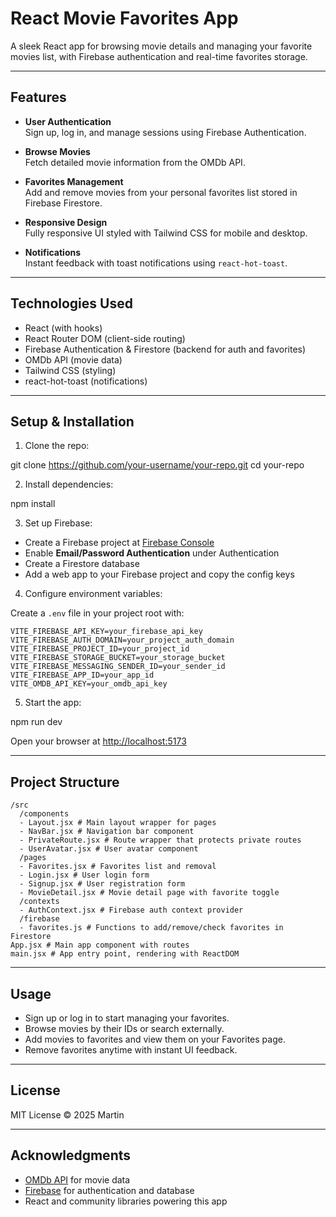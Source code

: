 # React Movie Favorites App

A sleek React app for browsing movie details and managing your favorite movies list, with Firebase authentication and real-time favorites storage.

---

## Features

- **User Authentication**  
  Sign up, log in, and manage sessions using Firebase Authentication.

- **Browse Movies**  
  Fetch detailed movie information from the OMDb API.

- **Favorites Management**  
  Add and remove movies from your personal favorites list stored in Firebase Firestore.

- **Responsive Design**  
  Fully responsive UI styled with Tailwind CSS for mobile and desktop.

- **Notifications**  
  Instant feedback with toast notifications using `react-hot-toast`.

---

## Technologies Used

- React (with hooks)  
- React Router DOM (client-side routing)  
- Firebase Authentication & Firestore (backend for auth and favorites)  
- OMDb API (movie data)  
- Tailwind CSS (styling)  
- react-hot-toast (notifications)  

---

## Setup & Installation

1. Clone the repo:

git clone https://github.com/your-username/your-repo.git
cd your-repo

2. Install dependencies:

npm install

3. Set up Firebase:

- Create a Firebase project at [Firebase Console](https://console.firebase.google.com/)
- Enable **Email/Password Authentication** under Authentication
- Create a Firestore database
- Add a web app to your Firebase project and copy the config keys

4. Configure environment variables:

Create a `.env` file in your project root with:
```
VITE_FIREBASE_API_KEY=your_firebase_api_key
VITE_FIREBASE_AUTH_DOMAIN=your_project_auth_domain
VITE_FIREBASE_PROJECT_ID=your_project_id
VITE_FIREBASE_STORAGE_BUCKET=your_storage_bucket
VITE_FIREBASE_MESSAGING_SENDER_ID=your_sender_id
VITE_FIREBASE_APP_ID=your_app_id
VITE_OMDB_API_KEY=your_omdb_api_key
```
5. Start the app:

npm run dev

Open your browser at [http://localhost:5173](http://localhost:5173)

---

## Project Structure
```
/src
  /components
  - Layout.jsx # Main layout wrapper for pages
  - NavBar.jsx # Navigation bar component
  - PrivateRoute.jsx # Route wrapper that protects private routes
  - UserAvatar.jsx # User avatar component
  /pages
  - Favorites.jsx # Favorites list and removal
  - Login.jsx # User login form
  - Signup.jsx # User registration form
  - MovieDetail.jsx # Movie detail page with favorite toggle
  /contexts
  - AuthContext.jsx # Firebase auth context provider
  /firebase
  - favorites.js # Functions to add/remove/check favorites in Firestore
App.jsx # Main app component with routes
main.jsx # App entry point, rendering with ReactDOM
```
---

## Usage

- Sign up or log in to start managing your favorites.
- Browse movies by their IDs or search externally.
- Add movies to favorites and view them on your Favorites page.
- Remove favorites anytime with instant UI feedback.

---

## License

MIT License © 2025 Martin

---

## Acknowledgments

- [OMDb API](http://www.omdbapi.com/) for movie data  
- [Firebase](https://firebase.google.com/) for authentication and database  
- React and community libraries powering this app
